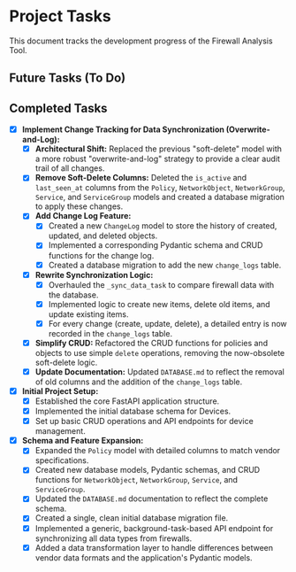 # Project Tasks

This document tracks the development progress of the Firewall Analysis Tool.

## Future Tasks (To Do)


## Completed Tasks

- [x] **Implement Change Tracking for Data Synchronization (Overwrite-and-Log):**
    - [x] **Architectural Shift:** Replaced the previous "soft-delete" model with a more robust "overwrite-and-log" strategy to provide a clear audit trail of all changes.
    - [x] **Remove Soft-Delete Columns:** Deleted the `is_active` and `last_seen_at` columns from the `Policy`, `NetworkObject`, `NetworkGroup`, `Service`, and `ServiceGroup` models and created a database migration to apply these changes.
    - [x] **Add Change Log Feature:**
        - [x] Created a new `ChangeLog` model to store the history of created, updated, and deleted objects.
        - [x] Implemented a corresponding Pydantic schema and CRUD functions for the change log.
        - [x] Created a database migration to add the new `change_logs` table.
    - [x] **Rewrite Synchronization Logic:**
        - [x] Overhauled the `_sync_data_task` to compare firewall data with the database.
        - [x] Implemented logic to create new items, delete old items, and update existing items.
        - [x] For every change (create, update, delete), a detailed entry is now recorded in the `change_logs` table.
    - [x] **Simplify CRUD:** Refactored the CRUD functions for policies and objects to use simple `delete` operations, removing the now-obsolete soft-delete logic.
    - [x] **Update Documentation:** Updated `DATABASE.md` to reflect the removal of old columns and the addition of the `change_logs` table.

- [x] **Initial Project Setup:**
    - [x] Established the core FastAPI application structure.
    - [x] Implemented the initial database schema for Devices.
    - [x] Set up basic CRUD operations and API endpoints for device management.

- [x] **Schema and Feature Expansion:**
    - [x] Expanded the `Policy` model with detailed columns to match vendor specifications.
    - [x] Created new database models, Pydantic schemas, and CRUD functions for `NetworkObject`, `NetworkGroup`, `Service`, and `ServiceGroup`.
    - [x] Updated the `DATABASE.md` documentation to reflect the complete schema.
    - [x] Created a single, clean initial database migration file.
    - [x] Implemented a generic, background-task-based API endpoint for synchronizing all data types from firewalls.
    - [x] Added a data transformation layer to handle differences between vendor data formats and the application's Pydantic models.
